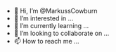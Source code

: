 - 👋 Hi, I’m @MarkussCowburn
- 👀 I’m interested in ...
- 🌱 I’m currently learning ...
- 💞️ I’m looking to collaborate on ...
- 📫 How to reach me ...

<!---
MarkussCowburn/MarkussCowburn is a ✨ special ✨ repository because its `README.md` (this file) appears on your GitHub profile.
You can click the Preview link to take a look at your changes.
--->

